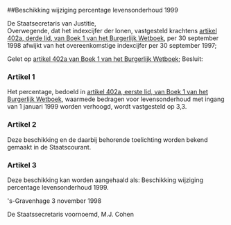 <meta http-equiv='Content-Type' content='text/html; charset=utf-8' />

##Beschikking wijziging percentage levensonderhoud 1999

De Staatsecretaris van Justitie,  
Overwegende, dat het indexcijfer der lonen, vastgesteld krachtens [artikel 402a, derde lid, van Boek 1 van het Burgerlijk Wetboek](../../../../../../../wet/burgerlijk/wetboek/boek/1/BWBR0002656/README.md), per 30 september 1998 afwijkt van het overeenkomstige indexcijfer per 30 september 1997;

Gelet op [artikel 402a van Boek 1 van het Burgerlijk Wetboek](../../../../../../../wet/burgerlijk/wetboek/boek/1/BWBR0002656/README.md);
Besluit:    

### Artikel  1  

Het percentage, bedoeld in [artikel 402a, eerste lid, van Boek 1 van het Burgerlijk Wetboek](../../../../../../../wet/burgerlijk/wetboek/boek/1/BWBR0002656/README.md), waarmede bedragen voor levensonderhoud met ingang van 1 januari 1999 worden verhoogd, wordt vastgesteld op 3,3. 

### Artikel  2  

Deze beschikking en de daarbij behorende toelichting worden bekend gemaakt in de Staatscourant. 

### Artikel  3  

Deze beschikking kan worden aangehaald als: Beschikking wijziging percentage levensonderhoud 1999. 

's-Gravenhage 
3 november 1998    

De 
Staatssecretaris  voornoemd, 
M.J. Cohen      
